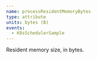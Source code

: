 ```yaml
---
name: processResidentMemoryBytes
type: attribute
units: bytes (B)
events:
  - K8sSchedulerSample
---
```


Resident memory size, in bytes.